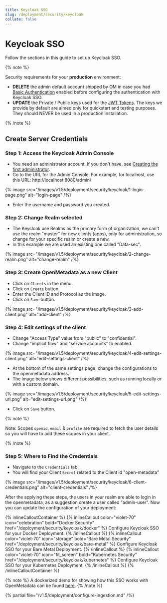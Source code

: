 ```yaml
---
title: Keycloak SSO
slug: /deployment/security/keycloak
collate: false
---
```


# Keycloak SSO

Follow the sections in this guide to set up Keycloak SSO.

{% note %}

Security requirements for your **production** environment:
- **DELETE** the admin default account shipped by OM in case you had [Basic Authentication](/deployment/security/basic-auth)
  enabled before configuring the authentication with Keycloak SSO.
- **UPDATE** the Private / Public keys used for the [JWT Tokens](/deployment/security/enable-jwt-tokens). The keys we provide
  by default are aimed only for quickstart and testing purposes. They should NEVER be used in a production installation.

{% /note %}

## Create Server Credentials

### Step 1: Access the Keycloak Admin Console

- You need an administrator account. If you don't have, see [Creating the first administrator](https://www.keycloak.org/docs/latest/server_admin/#creating-first-admin_server_administration_guide).
- Go to the URL for the Admin Console. For example, for localhost, use this URL: http://localhost:8080/admin/

{% image src="/images/v1.5/deployment/security/keycloak/1-login-page.png" alt="login-page" /%}

- Enter the username and password you created.

### Step 2: Change Realm selected
- The Keycloak use Realms as the primary form of organization, we can't use the realm "master" for new clients (apps), only for administration, so change for your specific realm or create a new.
- In this example we are used an existing one called "Data-sec".

{% image src="/images/v1.5/deployment/security/keycloak/2-change-realm.png" alt="change-realm" /%}

### Step 3: Create OpenMetadata as a new Client
- Click on `Clients` in the menu.
- Click on `Create` button.
- Enter the Client ID and Protocol as the image.
- Click on `Save` button.

{% image src="/images/v1.5/deployment/security/keycloak/3-add-client.png" alt="add-client" /%}

### Step 4: Edit settings of the client
- Change "Access Type" value from "public" to "confidential".
- Change "implicit flow" and "service accounts" to enabled.

{% image src="/images/v1.5/deployment/security/keycloak/4-edit-settings-client.png" alt="edit-settings-client" /%}

- At the bottom of the same settings page, change the configurations to the openmetadata address.
- The image below shows different possibilities, such as running locally or with a custom domain.

{% image src="/images/v1.5/deployment/security/keycloak/5-edit-settings-url.png" alt="edit-settings-url.png" /%}

- Click on `Save` button.

{% note %}

Note: Scopes `openid`, `email` & `profile` are required to fetch the user details so you will have to add these scopes in your client.

{% /note %}

### Step 5: Where to Find the Credentials

- Navigate to the `Credentials` tab.
- You will find your Client `Secret` related to the Client id "open-metadata"

{% image src="/images/v1.5/deployment/security/keycloak/6-client-credentials.png" alt="client-credentials" /%}

After the applying these steps, the users in your realm are able to login in the openmetadata, as a suggestion create a user called "admin-user". Now you can update the configuration of your deployment:

{% inlineCalloutContainer %}
  {% inlineCallout
    color="violet-70"
    icon="celebration"
    bold="Docker Security"
    href="/deployment/security/keycloak/docker" %}
    Configure Keycloak SSO for your Docker Deployment.
  {% /inlineCallout %}
  {% inlineCallout
    color="violet-70"
    icon="storage"
    bold="Bare Metal Security"
    href="/deployment/security/keycloak/bare-metal" %}
    Configure Keycloak SSO for your Bare Metal Deployment.
  {% /inlineCallout %}
  {% inlineCallout
    color="violet-70"
    icon="fit_screen"
    bold="Kubernetes Security"
    href="/deployment/security/keycloak/kubernetes" %}
    Configure Keycloak SSO for your Kubernetes Deployment.
  {% /inlineCallout %}
{% /inlineCalloutContainer %}

{% note %}
A dockerized demo for showing how this SSO works with OpenMetadata can be found [here](https://github.com/open-metadata/openmetadata-demo/tree/main/keycloak-sso).
{% /note %}

{% partial file="/v1.5/deployment/configure-ingestion.md" /%}
